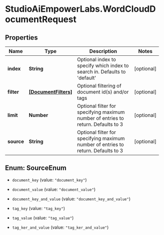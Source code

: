 # StudioAiEmpowerLabs.WordCloudDocumentRequest

## Properties

Name | Type | Description | Notes
------------ | ------------- | ------------- | -------------
**index** | **String** | Optional index to specify which index to search in. Defaults to &#39;default&#39; | [optional] 
**filter** | [**[DocumentFilters]**](DocumentFilters.md) | Optional filtering of document id(s) and/or tags | [optional] 
**limit** | **Number** | Optional filter for specifying maximum number of entries to return. Defaults to 3 | [optional] 
**source** | **String** | Optional filter for specifying maximum number of entries to return. Defaults to 3 | [optional] 



## Enum: SourceEnum


* `document_key` (value: `"document_key"`)

* `document_value` (value: `"document_value"`)

* `document_key_and_value` (value: `"document_key_and_value"`)

* `tag_key` (value: `"tag_key"`)

* `tag_value` (value: `"tag_value"`)

* `tag_ker_and_value` (value: `"tag_ker_and_value"`)




